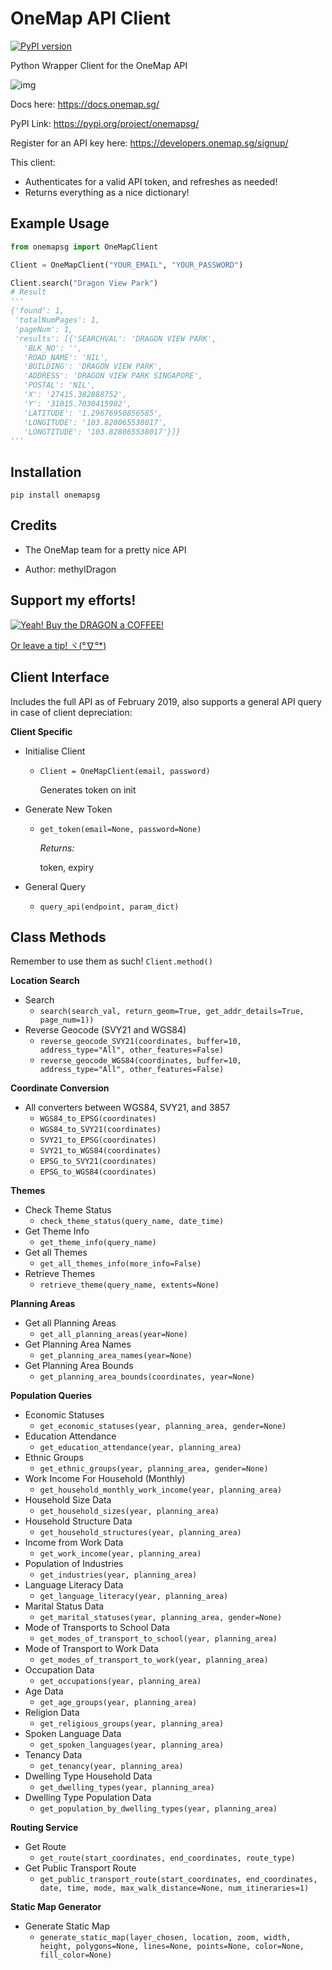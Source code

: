 # OneMap API Client

[![PyPI version](https://badge.fury.io/py/onemapsg.svg)](https://badge.fury.io/py/onemapsg)

Python Wrapper Client for the OneMap API

![img](assets/logo.png)



Docs here: https://docs.onemap.sg/

PyPI Link: <https://pypi.org/project/onemapsg/>

Register for an API key here: https://developers.onemap.sg/signup/



This client:

- Authenticates for a valid API token, and refreshes as needed!
- Returns everything as a nice dictionary!



## Example Usage

```python
from onemapsg import OneMapClient

Client = OneMapClient("YOUR_EMAIL", "YOUR_PASSWORD")

Client.search("Dragon View Park")
# Result
'''
{'found': 1,
 'totalNumPages': 1,
 'pageNum': 1,
 'results': [{'SEARCHVAL': 'DRAGON VIEW PARK',
   'BLK_NO': '',
   'ROAD_NAME': 'NIL',
   'BUILDING': 'DRAGON VIEW PARK',
   'ADDRESS': 'DRAGON VIEW PARK SINGAPORE',
   'POSTAL': 'NIL',
   'X': '27415.382888752',
   'Y': '31015.7030415982',
   'LATITUDE': '1.29676950856585',
   'LONGITUDE': '103.828065538017',
   'LONGTITUDE': '103.828065538017'}]}
'''
```



## Installation

```shell
pip install onemapsg
```



## Credits

- The OneMap team for a pretty nice API

- Author: methylDragon



## Support my efforts!

 [![Yeah! Buy the DRAGON a COFFEE!](./assets/COFFEE%20BUTTON%20%E3%83%BE(%C2%B0%E2%88%87%C2%B0%5E).png)](https://www.buymeacoffee.com/methylDragon)

[Or leave a tip! ヾ(°∇°*)](https://www.paypal.me/methylDragon)



## Client Interface

Includes the full API as of February 2019, also supports a general API query in case of client depreciation:

**Client Specific**

- Initialise Client

  - `Client = OneMapClient(email, password)`

    Generates token on init

- Generate New Token

  - `get_token(email=None, password=None)`

    *Returns:*

    token, expiry

- General Query

  - `query_api(endpoint, param_dict)`



## Class Methods

Remember to use them as such! `Client.method()`

**Location Search**

- Search
  - `search(search_val, return_geom=True, get_addr_details=True, page_num=1))`
- Reverse Geocode (SVY21 and WGS84)
  - `reverse_geocode_SVY21(coordinates, buffer=10, address_type="All", other_features=False)`
  - `reverse_geocode_WGS84(coordinates, buffer=10, address_type="All", other_features=False)`

**Coordinate Conversion**

- All converters between WGS84, SVY21, and 3857
  - `WGS84_to_EPSG(coordinates)`
  - `WGS84_to_SVY21(coordinates)`
  - `SVY21_to_EPSG(coordinates)`
  - `SVY21_to_WGS84(coordinates)`
  - `EPSG_to_SVY21(coordinates)`
  - `EPSG_to_WGS84(coordinates)`

**Themes**

- Check Theme Status
  - `check_theme_status(query_name, date_time)`
- Get Theme Info
  - `get_theme_info(query_name)`
- Get all Themes
  - `get_all_themes_info(more_info=False)`
- Retrieve Themes
  - `retrieve_theme(query_name, extents=None)`

**Planning Areas**

- Get all Planning Areas
  - `get_all_planning_areas(year=None)`
- Get Planning Area Names
  - `get_planning_area_names(year=None)`
- Get Planning Area Bounds
  - `get_planning_area_bounds(coordinates, year=None)`

**Population Queries**

- Economic Statuses
  - `get_economic_statuses(year, planning_area, gender=None)`
- Education Attendance
  - `get_education_attendance(year, planning_area)`
- Ethnic Groups
  - `get_ethnic_groups(year, planning_area, gender=None)`
- Work Income For Household (Monthly)
  - `get_household_monthly_work_income(year, planning_area)`
- Household Size Data
  - `get_household_sizes(year, planning_area)`
- Household Structure Data
  - `get_household_structures(year, planning_area)`
- Income from Work Data
  - `get_work_income(year, planning_area)`
- Population of Industries
  - `get_industries(year, planning_area)`
- Language Literacy Data
  - `get_language_literacy(year, planning_area)`
- Marital Status Data
  - `get_marital_statuses(year, planning_area, gender=None)`
- Mode of Transports to School Data
  - `get_modes_of_transport_to_school(year, planning_area)`
- Mode of Transport to Work Data
  - `get_modes_of_transport_to_work(year, planning_area)`
- Occupation Data
  - `get_occupations(year, planning_area)`
- Age Data
  - `get_age_groups(year, planning_area)`
- Religion Data
  - `get_religious_groups(year, planning_area)`
- Spoken Language Data
  - `get_spoken_languages(year, planning_area)`
- Tenancy Data
  - `get_tenancy(year, planning_area)`
- Dwelling Type Household Data
  - `get_dwelling_types(year, planning_area)`
- Dwelling Type Population Data
  - `get_population_by_dwelling_types(year, planning_area)`

**Routing Service**

- Get Route
  - `get_route(start_coordinates, end_coordinates, route_type)`
- Get Public Transport Route
  - `get_public_transport_route(start_coordinates, end_coordinates, date, time, mode, max_walk_distance=None, num_itineraries=1)`

**Static Map Generator**

- Generate Static Map
  - `generate_static_map(layer_chosen, location, zoom, width, height, polygons=None, lines=None, points=None, color=None, fill_color=None)`

